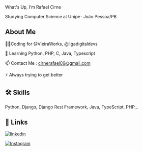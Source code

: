 
What's Up, I'm Rafael Cirne

Studying Computer Science at Unipe- João Pessoa/PB


## About Me
👩‍💻Coding for @VieiraWorks, @ligadigitaldevs

🧠 Learning Python, PHP, C, Java, Typescript 

📫 Contact Me : cirnerafael06@gmail.com

⚡️ Always trying to get better


## 🛠 Skills
Python, Django, Django Rest Framework, Java, TypeScript, PHP...


## 🔗 Links
  
[![linkedin](https://img.shields.io/badge/linkedin-0A66C2?style=for-the-badge&logo=linkedin&logoColor=white)](https://www.linkedin.com/rafaelcirn3/)

[![Instagram](https://img.shields.io/badge/instagram-0A66C2?style=for-the-badge&logo=instagram&logoColor=white)](https://www.Instagram.com/rafaelcirn3/)
